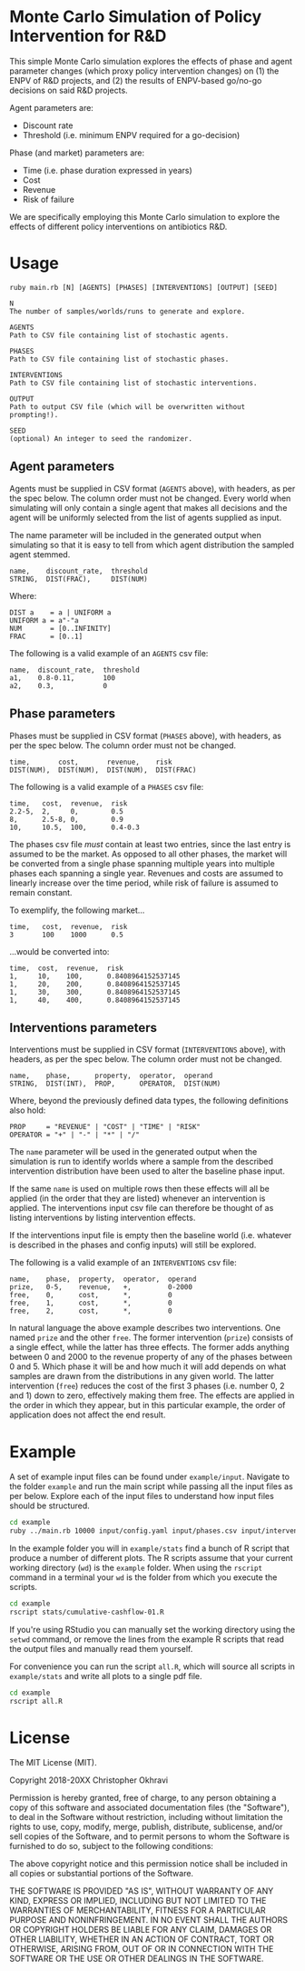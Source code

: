 # Monte Carlo Simulation of Policy Intervention for R&D

This simple Monte Carlo simulation explores the effects of phase and agent parameter changes (which proxy policy intervention changes) on (1) the ENPV of R&D projects, and (2) the results of ENPV-based go/no-go decisions on said R&D projects.

Agent parameters are:

- Discount rate
- Threshold (i.e. minimum ENPV required for a go-decision)

Phase (and market) parameters are:

- Time (i.e. phase duration expressed in years)
- Cost
- Revenue
- Risk of failure

We are specifically employing this Monte Carlo simulation to explore the effects of different policy interventions on antibiotics R&D.


# Usage

```
ruby main.rb [N] [AGENTS] [PHASES] [INTERVENTIONS] [OUTPUT] [SEED]

N
The number of samples/worlds/runs to generate and explore.

AGENTS
Path to CSV file containing list of stochastic agents.

PHASES
Path to CSV file containing list of stochastic phases.

INTERVENTIONS
Path to CSV file containing list of stochastic interventions.

OUTPUT
Path to output CSV file (which will be overwritten without prompting!).

SEED
(optional) An integer to seed the randomizer.
```



## Agent parameters

Agents must be supplied in CSV format (`AGENTS` above), with headers, as per the spec below. The column order must not be changed. Every world when simulating will only contain a single agent that makes all decisions and the agent will be uniformly selected from the list of agents supplied as input.

The name parameter will be included in the generated output when simulating so that it is easy to tell from which agent distribution the sampled agent stemmed.

```csv
name,    discount_rate,  threshold
STRING,  DIST(FRAC),     DIST(NUM)
```

Where:

```
DIST a    = a | UNIFORM a
UNIFORM a = a"-"a
NUM       = [0..INFINITY]
FRAC      = [0..1]
```

The following is a valid example of an `AGENTS` csv file:

```csv
name,  discount_rate,  threshold
a1,    0.8-0.11,       100
a2,    0.3,            0
```


## Phase parameters

Phases must be supplied in CSV format (`PHASES` above), with headers, as per the spec below. The column order must not be changed.

```csv
time,       cost,       revenue,    risk
DIST(NUM),  DIST(NUM),  DIST(NUM),  DIST(FRAC)
```

The following is a valid example of a `PHASES` csv file:

```csv
time,   cost,  revenue,  risk
2.2-5,  2,     0,        0.5
8,      2.5-8, 0,        0.9
10,     10.5,  100,      0.4-0.3
```

The phases csv file *must* contain at least two entries, since the last entry is assumed to be the market. As opposed to all other phases, the market will be converted from a single phase spanning multiple years into multiple phases each spanning a single year. Revenues and costs are assumed to linearly increase over the time period, while risk of failure is assumed to remain constant.

To exemplify, the following market...

```csv
time,   cost,  revenue,  risk
3       100    1000      0.5
```

...would be converted into:

```csv
time,  cost,  revenue,  risk
1,     10,    100,      0.8408964152537145
1,     20,    200,      0.8408964152537145
1,     30,    300,      0.8408964152537145
1,     40,    400,      0.8408964152537145
```


## Interventions parameters

Interventions must be supplied in CSV format (`INTERVENTIONS` above), with headers, as per the spec below. The column order must not be changed.

```csv
name,    phase,      property,  operator,  operand
STRING,  DIST(INT),  PROP,      OPERATOR,  DIST(NUM)
```

Where, beyond the previously defined data types, the following definitions also hold:

```
PROP     = "REVENUE" | "COST" | "TIME" | "RISK"
OPERATOR = "+" | "-" | "*" | "/"
```

The `name` parameter will be used in the generated output when the simulation is run to identify worlds where a sample from the described intervention distribution have been used to alter the baseline phase input.

If the same `name` is used on multiple rows then these effects will all be applied (in the order that they are listed) whenever an intervention is applied. The interventions input csv file can therefore be thought of as listing interventions by listing intervention effects.

If the interventions input file is empty then the baseline world (i.e. whatever is described in the phases and config inputs) will still be explored.

The following is a valid example of an `INTERVENTIONS` csv file:

```csv
name,    phase,  property,  operator,  operand
prize,   0-5,    revenue,   +,         0-2000
free,    0,      cost,      *,         0
free,    1,      cost,      *,         0
free,    2,      cost,      *,         0
```

In natural language the above example describes two interventions. One named `prize` and the other `free`. The former intervention (`prize`) consists of a single effect, while the latter has three effects. The former adds anything between 0 and 2000 to the revenue property of any of the phases between 0 and 5. Which phase it will be and how much it will add depends on what samples are drawn from the distributions in any given world. The latter intervention (`free`) reduces the cost of the first 3 phases (i.e. number 0, 2 and 1) down to zero, effectively making them free. The effects are applied in the order in which they appear, but in this particular example, the order of application does not affect the end result.







# Example

A set of example input files can be found under `example/input`. Navigate to the folder `example` and run the main script while passing all the input files as per below. Explore each of the input files to understand how input files should be structured.

```bash
cd example
ruby ../main.rb 10000 input/config.yaml input/phases.csv input/interventions.csv output/example.csv 1
```

In the example folder you will in `example/stats` find a bunch of R script that produce a number of different plots. The R scripts assume that your current working directory (`wd`) is the `example` folder. When using the `rscript` command in a terminal your `wd` is the folder from which you execute the scripts.

```bash
cd example
rscript stats/cumulative-cashflow-01.R
```

If you're using RStudio you can manually set the working directory using the `setwd` command, or remove the lines from the example R scripts that read the output files and manually read them yourself.

For convenience you can run the script `all.R`, which will source all scripts in `example/stats` and write all plots to a single pdf file.

```bash
cd example
rscript all.R
```


# License

The MIT License (MIT).

Copyright 2018-20XX Christopher Okhravi

Permission is hereby granted, free of charge, to any person obtaining a copy of this software and associated documentation files (the "Software"), to deal in the Software without restriction, including without limitation the rights to use, copy, modify, merge, publish, distribute, sublicense, and/or sell copies of the Software, and to permit persons to whom the Software is furnished to do so, subject to the following conditions:

The above copyright notice and this permission notice shall be included in all copies or substantial portions of the Software.

THE SOFTWARE IS PROVIDED "AS IS", WITHOUT WARRANTY OF ANY KIND, EXPRESS OR IMPLIED, INCLUDING BUT NOT LIMITED TO THE WARRANTIES OF MERCHANTABILITY, FITNESS FOR A PARTICULAR PURPOSE AND NONINFRINGEMENT. IN NO EVENT SHALL THE AUTHORS OR COPYRIGHT HOLDERS BE LIABLE FOR ANY CLAIM, DAMAGES OR OTHER LIABILITY, WHETHER IN AN ACTION OF CONTRACT, TORT OR OTHERWISE, ARISING FROM, OUT OF OR IN CONNECTION WITH THE SOFTWARE OR THE USE OR OTHER DEALINGS IN THE SOFTWARE.
